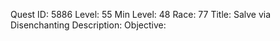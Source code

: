 Quest ID: 5886
Level: 55
Min Level: 48
Race: 77
Title: Salve via Disenchanting
Description: 
Objective: 
